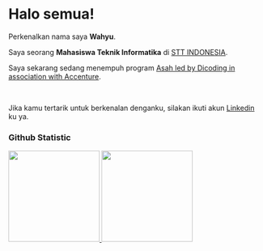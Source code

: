 <!--## Hi there 👋-->

# Halo semua! 
 
Perkenalkan nama saya **Wahyu**.<br>
 
Saya seorang **Mahasiswa Teknik Informatika** di [STT INDONESIA](https://sttindonesia.ac.id/).<br>
 
Saya sekarang sedang menempuh program [Asah led by Dicoding in association with Accenture](https://www.dicoding.com/asah).<br>
 
<br>
 
Jika kamu tertarik untuk berkenalan denganku, silakan ikuti akun [Linkedin](https://www.linkedin.com/in/wahyu-150173216/) ku ya.
 
### Github Statistic
<p align="left">
<a href="https://github.com/wahyuz-wu">
  <img height="180em" src="https://github-readme-stats-eight-theta.vercel.app/api?username=wahyuz-wu&show_icons=true&theme=algolia&include_all_commits=true"/>
  <img height="180em" src="https://github-readme-stats-eight-theta.vercel.app/api/top-langs/?username=wahyuz-wu&layout=compact&langs_count=8&theme=algolia"/>
</a>
</p>

<!--
**Wahyuz-wu/wahyuz-wu** is a ✨ _special_ ✨ repository because its `README.md` (this file) appears on your GitHub profile.

Here are some ideas to get you started:

- 🔭 I’m currently working on ...
- 🌱 I’m currently learning ...
- 👯 I’m looking to collaborate on ...
- 🤔 I’m looking for help with ...
- 💬 Ask me about ...
- 📫 How to reach me: ...
- 😄 Pronouns: ...
- ⚡ Fun fact: ...
-->
